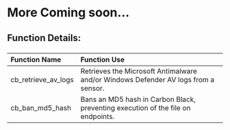 # More Coming soon...

## Function Details:

###
| **Function Name** | **Function Use** |
| :------------- |:-------------|
| cb_retrieve_av_logs | Retrieves the Microsoft Antimalware and/or Windows Defender AV logs from a sensor. |
| cb_ban_md5_hash | Bans an MD5 hash in Carbon Black, preventing execution of the file on endpoints. |
